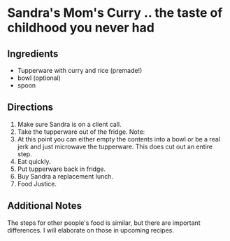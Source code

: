 # Sandra's Mom's Curry .. the taste of childhood you never had

## Ingredients
- Tupperware with curry and rice (premade!)
- bowl (optional)
- spoon 

## Directions
1. Make sure Sandra is on a client call.
2. Take the tupperware out of the fridge. Note: 
3. At this point you can either empty the contents into a bowl or be a real jerk and just microwave the tupperware. This does cut out an entire step.
4. Eat quickly.
5. Put tupperware back in fridge.
6. Buy Sandra a replacement lunch.
7. Food Justice.

## Additional Notes

The steps for other people's food is similar, but there are important differences. I will elaborate on those in upcoming recipes.

